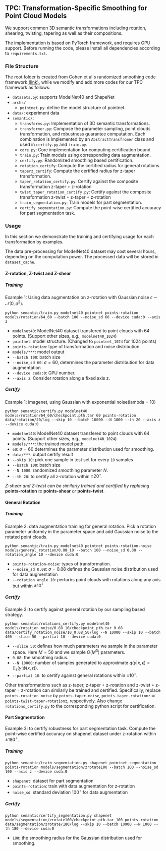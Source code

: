 ## TPC: Transformation-Specific Smoothing for Point Cloud Models
We support common 3D semantic transformations including rotation, shearing, twisting, tapering as well as their compositions.

The implementation is based on PyTorch framework, and requires GPU support. Before running the code, please install all dependencies according to `requirements.txt`.

### File Structure

The root folder is created from Cohen et al's randomized smoothing code framework [(link)](https://github.com/locuslab/smoothing), while we modify and add more codes for our TPC framework as follows:

- `datasets.py`: supports ModelNet40 and ShapeNet
- `archs/`
  - `pointnet.py`: define the model structure of pointnet.
- `data/`: experiment data
- `semantic/`: 
  - `transforms.py`: Implementation of 3D semantic transformations.
  - `transformer.py`: Compose the parameter sampling, point clouds transformation, and robustness guarantee computation. Each combination is implemented by an `AbstractTransfromer` class and used in `certify.py` and `train.py`.
  - `core.py`: Core implementation for computing certification bound.
  - `train.py`: Train models using corresponding data augmentation.
  - `certify.py`: Randomized smoothing based certification.
  - `rotation_certify`: Compute the certified radius for general rotations.
  - `taperz_certify`: Compute the certified radius for z-taper transformation.
  - `taper_rotation_certify.py`: Certify against the composite transformation z-taper $\circ$ z-rotation 
  - `twist_taper_rotation_certify.py`: Certify against the composite transformation z-twist $\circ$ z-taper $\circ$ z-rotation 
  - `train_segmentation.py`: Train models for part segmentation.
  - `certify_segmentation.py`: Compute the point-wise certified accuracy for part segmentation task.



### Usage

In this section we demonstrate the training and certifying usage for each transformation by examples.

The data pre-processing for ModelNet40 dataset may cost several hours, depending on the computation power. The processed data will be stored in `dataset_cache`.

#### Z-rotation, Z-twist and Z-shear

##### Training

Example 1: Using data augmentation on z-rotation with Gaussian noise $\epsilon\sim \mathcal N(0,\sigma^2)$.

`python semantic/train.py modelnet40 pointnet points-rotation models/rotation/64_60 --batch 100 --noise_sd 60 --device cuda:0 --axis z`

- `modelnet40`: ModelNet40 dataset transfered to point clouds with 64 points. (Support other sizes, e.g., `modelnet40_1024`)
- `pointnet`: model structure. (Changed to `pointnet_1024` for 1024 points)
- `points-rotation`: type of transformation and noise distribution
- `models/***`: model output
- `--batch 100`: batch size
- `--noise_sd 60`: $\sigma = 60$, determines the parameter distribution for data augmentation
- `--device cuda:0`: GPU number.
- `--axis z`: Consider rotation along a fixed axis z.

##### Certify

Example 1: imagenet, using Gaussian with exponential noise(lambda = 10)

`python semantic/certify.py modelnet40 models/rotation/64_60/checkpoint.pth.tar 60 points-rotation data/rotation/20/log --skip 10 --batch 10000 --N 1000 --th 20 --axis z --device cuda:0`

- `modelnet40`: ModelNet40 dataset transfered to point clouds with 64 points. (Support other sizes, e.g., `modelnet40_1024`)
- `models/***`: the trained model path.
- `60`: $\sigma=60$ determines the parameter distribution used for smoothing.
- `data/***`: output certify result
- `--skip 10`: pick one sample in test set for every `10` samples
- `--batch 100`: batch size
- `--N 1000`: randomized smoothing parameter $N$.
- `--th 20`: to certify all z-rotation within $\pm 20^\circ$.

*Z-shear and Z-twist can be similarly trained and certified by replacing* **points-rotation** *to* **points-shear** *or* **points-twist**. 



#### General Rotation

##### Training

Example 2: data augmentation training for general rotation. Pick a rotation parameter uniformly in the parameter space and add Gaussian noise to the rotated point clouds.

`python semantic/train.py modelnet40 pointnet points-rotation-noise models/general_rotation/0.08_10 --batch 100 --noise_sd 0.08 --rotation_angle 10 --device cuda:0`

- `points-rotation-noise`: types of transformation.
- `--noise_sd 0.08`: $\sigma = 0.08$ defines the Gaussian noise distribution used for data augmentation
- `--rotation angle 10`: perturbs point clouds with rotations along any axis but within $\pm 10^\circ$

##### Certify

Example 2: to certify against general rotation by our sampling based strategy. 

`python semantic/rotations_certify.py modelnet40 models/rotation_noise/0.08_10/checkpoint.pth.tar 0.08 data/certify_rotation_noise/10_0.08_50/log --N 10000 --skip 10 --batch 400 --slice 50 --partial 10 --device cuda:0`

- `--slice 50`: defines how much parameters we sample in the parameter space. Here $M = 50$ and we sample $O(M^3)$ parameters.
- `0.08`: the smoothing radius.
- `--N 10000`: number of samples generated to approximate $q(y|x,\epsilon) = \mathbb E_{\epsilon}(y|\phi(x,\epsilon))$.
- `--partial 10`: to certify against general rotations within $\pm 10^\circ$.

Other transformations such as z-taper, z-taper $\circ$ z-rotation and z-twist $\circ$ z-taper $\circ$ z-rotation can similarly be trained and certified. Specifically, replace `points-rotation noise` by `points-taper-noise`, `points-taper-rotationz` or `points-twist-taper-rotationz`, respectively. Also change `rotations_certify.py` to the corresponding python script for certification.



#### Part Segmentation

Example 3: to certify robustness for part segmentation task. Compute the point-wise certified accuracy on shapenet dataset under z-rotation within $\pm 180^\circ$.

##### Training

`python semantic/train_segmentation.py shapenet pointnet_segmentation points-rotation models/segmentation/zrotate100 --batch 100 --noise_sd 100 --axis z --device cuda:0`

- `shapenet`: dataset for part segmentation
- `points-rotation`: train with data augmentation for z-rotation
- `noise_sd`: standard deviation $100^\circ$ for data augmentation

##### Certify

`python semantic/certify_segmentation.py shapenet models/segmentation/zrotate100/checkpoint.pth.tar 100 points-rotation data/segmentation/zrotate/180/log --skip 10 --batch 10000 --N 1000 --th 180 --device cuda:0`

- `100`: the smoothing radius for the Gaussian distribution used for smoothing.

